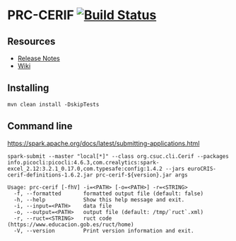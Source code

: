 # PRC-CERIF   [![Build Status](https://github.com/CSUC/PRC-CSV2XML/actions/workflows/main.yml/badge.svg)](https://github.com/CSUC/PRC-CSV2XML/actions/workflows/main.yml)

## Resources
* [Release Notes](../../releases)
* [Wiki](../../wiki/Home)

## Installing

```
mvn clean install -DskipTests
```

## Command line
https://spark.apache.org/docs/latest/submitting-applications.html
```
spark-submit --master "local[*]" --class org.csuc.cli.Cerif --packages info.picocli:picocli:4.6.3,com.crealytics:spark-excel_2.12:3.2.1_0.17.0,com.typesafe:config:1.4.2 --jars euroCRIS-cerif-definitions-1.6.2.jar prc-cerif-${version}.jar args
```
```
Usage: prc-cerif [-fhV] -i=<PATH> [-o=<PATH>] -r=<STRING>
  -f, --formatted       formatted output file (default: false)
  -h, --help            Show this help message and exit.
  -i, --input=<PATH>    data file
  -o, --output=<PATH>   output file (default: /tmp/`ruct`.xml)
  -r, --ruct=<STRING>   ruct code (https://www.educacion.gob.es/ruct/home)
  -V, --version         Print version information and exit.
```
